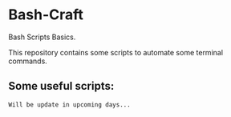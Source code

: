 # Bash-Craft
Bash Scripts Basics.

This repository contains some scripts to automate some terminal commands.

## Some useful scripts:

```
Will be update in upcoming days...
```